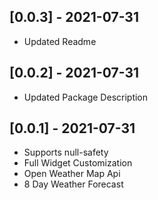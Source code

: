 ## [0.0.3] - 2021-07-31
 
* Updated Readme

## [0.0.2] - 2021-07-31
 
* Updated Package Description

## [0.0.1] - 2021-07-31
 
* Supports null-safety
* Full Widget Customization
* Open Weather Map Api
* 8 Day Weather Forecast
